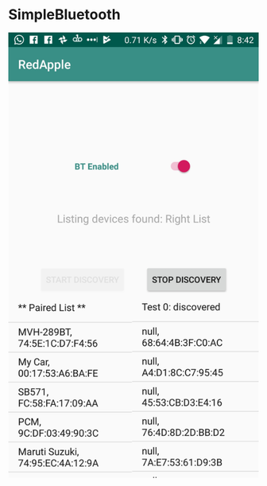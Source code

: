 ﻿# SimpleBluetooth
![Discovered Devices](https://github.com/prateekro/SimpleBluetooth/blob/master/screen/Screenshot_20190205-084207.jpg)
